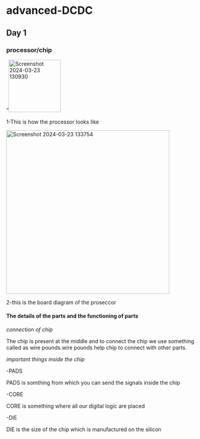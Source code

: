 # advanced-DCDC
## Day 1 
### processor/chip 
“<img width="139" alt="Screenshot 2024-03-23 130930" src="https://github.com/rishabh7823/advanced-DCDC/assets/164547532/7fe8b449-5225-49c2-9f75-27b6a92284fe">


1-This is how the processor looks like


<img width="434" alt="Screenshot 2024-03-23 133754" src="https://github.com/rishabh7823/advanced-DCDC/assets/164547532/fa7375cb-275e-4b8d-b9c8-5c657fe1a509">


2-this is the board diagram of the proseccor
 
#### The details of the parts and the functioning of parts 

_connection of chip_

The chip is present at the middle and to connect the chip we  use something called as wire pounds.wire pounds help chip to connect with other parts. 


_important things inside the chip_ 

-PADS 

PADS is somthing from which you can send the signals inside the chip 

-CORE 

CORE is something where all our digital logic are placed 

-DIE 

DIE is the size of the chip which is manufactured on the silicon 






